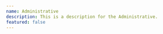 ```yaml
---
name: Administrative
description: This is a description for the Administrative.
featured: false
---
```

